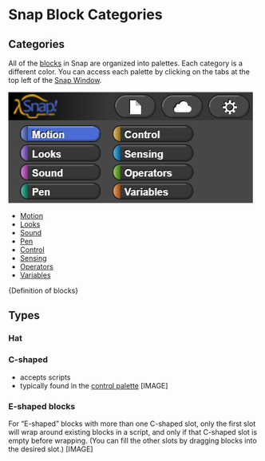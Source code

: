 # Snap Block Categories

## Categories

All of the [blocks](../../glossary.md#block) in Snap are organized into palettes. Each category is a different color. You can access each palette by clicking on the tabs at the top left of the [Snap Window](../how-to/snap-window.md).

![](../../.gitbook/assets/categories.png)

* [Motion](motion.md)
* [Looks](looks.md)
* [Sound](sound.md)
* [Pen](pen.md)
* [Control](control.md)
* [Sensing](sensing.md)
* [Operators](operators.md)
* [Variables](variables.md)

{Definition of blocks}

## Types
### Hat

### C-shaped
* accepts scripts
* typically found in the [control palette](references/snap-palettes/control.md)
[IMAGE]

### E-shaped blocks
For “E-shaped” blocks with more than one C-shaped slot, only the first slot will wrap around existing blocks in a script, and only if that C-shaped slot is empty before wrapping. (You can fill the other slots by dragging blocks into the desired slot.)
[IMAGE]


